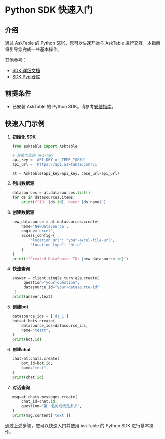 # Python SDK 快速入门

## 介绍

通过 AskTable 的 Python SDK，您可以快速开始与 AskTable 进行交互，本指南将引导您完成一些基本操作。

其他参考：
- [SDK 详细文档](https://github.com/DataMini/asktable-python)
- [SDK Pypi仓库](https://pypi.org/project/asktable/)

## 前提条件

- 已安装 AskTable 的 Python SDK。请参考[安装指南](./installation.md)。


## 快速入门示例

1. **初始化 SDK**

    ```python
    from asktable import Asktable

    # 替换为您的 API-Key
    api_key = 'API_KEY_or_TEMP_TOKEN'
    api_url = 'https://api.asktable.com/v1'

    at = Asktable(api_key=api_key, base_url=api_url)
    ```

2. **列出数据源**

    ```python
    datasources = at.datasources.list()
    for ds in datasources.items:
        print(f"ID: {ds.id}, Name: {ds.name}")
    ```

3. **创建数据源**

    ```python
    new_datasource = at.datasources.create(
        name='NewDataSource',
        engine='excel',
        access_config={
            "location_url": "your-excel-file-url",
            "location_type": "http"
        }
    )
    print(f"Created DataSource ID: {new_datasource.id}")
    ```
    
4. **快速查询**
   ```python
   answer = client.single_turn.q2a.create(
        question="your-question",
        datasource_id="your-datasource-id"
    )
   print(answer.text)
   ```
   
5. **创建bot**

    ```python
    datasource_ids = ['ds_1']
    bot=at.bots.create(
        datasource_ids=datasource_ids,
        name="testt",
    )
    print(bot.id)
    ```

6. **创建chat**

    ```python
    chat=at.chats.create(
        bot_id=bot.id,
        name="test",
    )
    print(chat.id)
    ```
    
7. **对话查询**

    ```python
    msg=at.chats.messages.create(
        chat_id=chat.id,
        question="第一名的成绩是多少",
    )
    print(msg.content['text'])
    ```

通过上述步骤，您可以快速入门并使用 AskTable 的 Python SDK 进行基本操作。

